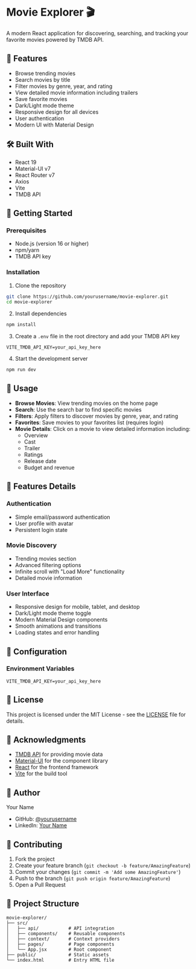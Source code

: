 # Movie Explorer 🎬

A modern React application for discovering, searching, and tracking your favorite movies powered by TMDB API.

## 🌟 Features

- Browse trending movies
- Search movies by title
- Filter movies by genre, year, and rating
- View detailed movie information including trailers
- Save favorite movies
- Dark/Light mode theme
- Responsive design for all devices
- User authentication
- Modern UI with Material Design

## 🛠️ Built With

- React 19
- Material-UI v7
- React Router v7
- Axios
- Vite
- TMDB API

## 🚀 Getting Started

### Prerequisites

- Node.js (version 16 or higher)
- npm/yarn
- TMDB API key

### Installation

1. Clone the repository
```bash
git clone https://github.com/yourusername/movie-explorer.git
cd movie-explorer
```

2. Install dependencies
```bash
npm install
```

3. Create a `.env` file in the root directory and add your TMDB API key
```env
VITE_TMDB_API_KEY=your_api_key_here
```

4. Start the development server
```bash
npm run dev
```

## 📱 Usage

- **Browse Movies**: View trending movies on the home page
- **Search**: Use the search bar to find specific movies
- **Filters**: Apply filters to discover movies by genre, year, and rating
- **Favorites**: Save movies to your favorites list (requires login)
- **Movie Details**: Click on a movie to view detailed information including:
  - Overview
  - Cast
  - Trailer
  - Ratings
  - Release date
  - Budget and revenue

## 🎨 Features Details

### Authentication
- Simple email/password authentication
- User profile with avatar
- Persistent login state

### Movie Discovery
- Trending movies section
- Advanced filtering options
- Infinite scroll with "Load More" functionality
- Detailed movie information

### User Interface
- Responsive design for mobile, tablet, and desktop
- Dark/Light mode theme toggle
- Modern Material Design components
- Smooth animations and transitions
- Loading states and error handling

## 🔧 Configuration

### Environment Variables
```env
VITE_TMDB_API_KEY=your_api_key_here
```

## 📄 License

This project is licensed under the MIT License - see the [LICENSE](LICENSE) file for details.

## 🙏 Acknowledgments

- [TMDB API](https://www.themoviedb.org/documentation/api) for providing movie data
- [Material-UI](https://mui.com/) for the component library
- [React](https://reactjs.org/) for the frontend framework
- [Vite](https://vitejs.dev/) for the build tool

## 👤 Author

Your Name
- GitHub: [@yourusername](https://github.com/chamodkamiss)
- LinkedIn: [Your Name](https://linkedin.com/in/chamodkamiss)

## 🤝 Contributing

1. Fork the project
2. Create your feature branch (`git checkout -b feature/AmazingFeature`)
3. Commit your changes (`git commit -m 'Add some AmazingFeature'`)
4. Push to the branch (`git push origin feature/AmazingFeature`)
5. Open a Pull Request

## 📝 Project Structure

```
movie-explorer/
├── src/
│   ├── api/           # API integration
│   ├── components/    # Reusable components
│   ├── context/       # Context providers
│   ├── pages/         # Page components
│   └── App.jsx        # Root component
├── public/            # Static assets
└── index.html         # Entry HTML file
```